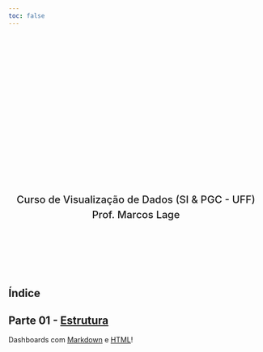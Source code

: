 ```yaml
---
toc: false
---
```


<style>
.hero {
    display: flex;
    flex-direction: column;
    align-items: center;
    font-family: var(--sans-serif);
    margin: 4rem 0 8rem;
    text-wrap: balance;
    text-align: center;
}

.hero h1 {
    margin: 2rem 0;
    max-width: none;
    font-size: 28px;
    font-weight: 400;
    line-height: 1.1;
    background: linear-gradient(30deg, var(--theme-foreground-focus), currentColor);
    -webkit-background-clip: text;
    -webkit-text-fill-color: transparent;
    background-clip: text;
}

.hero h2 {
    margin: 0;
    max-width: 34em;
    font-size: 20px;
    font-style: initial;
    font-weight: 500;
    line-height: 1.5;
    color: var(--theme-foreground-muted);
}

@media (min-width: 640px) {
    .hero h1 {
        font-size: 90px;
    }
}

p { max-width: none; }
>

</style>

<div class="hero">
    <h1>Observable Framework</h1>
    <h2>Curso de Visualização de Dados (SI & PGC - UFF)<br>Prof. Marcos Lage</h2>
</div>

## Índice

<div class="grid grid-cols-4">
    <div class="card" >
        <h2>Parte 01 - <a href="data/01-estrutura">Estrutura</a></h2>
        Dashboards com <a href="https://www.markdownguide.org/">Markdown</a> e <a href="https://developer.mozilla.org/en-US/docs/Web/HTML">HTML</a>!
    </div>
</div>
